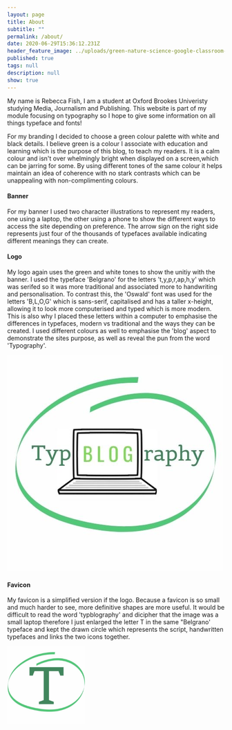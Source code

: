 ```yaml
---
layout: page
title: About
subtitle: ""
permalink: /about/
date: 2020-06-29T15:36:12.231Z
header_feature_image: ../uploads/green-nature-science-google-classroom-header-3.png
published: true
tags: null
description: null
show: true
---
```

My name is Rebecca Fish, I am a student at Oxford Brookes Univeristy studying Media, Journalism and Publishing. This website is part of my module focusing on typography so I hope to give some information on all things typeface and fonts!

For my branding I decided to choose a green colour palette with white and black details. I believe green is a colour I associate with education and learning which is the purpose of this blog, to teach my readers. It is a calm colour and isn't over whelmingly bright when displayed on a screen,which can be jarring for some. By using different tones of the same colour it helps maintain an idea of coherence with no stark contrasts which can be unappealing with non-complimenting colours. 

#### Banner

For my banner I used two character illustrations to represent my readers, one using a laptop, the other using a phone to show the different ways to access the site depending on preference. The arrow sign on the right side represents just four of the thousands of typefaces available indicating different meanings they can create. 

#### Logo

My logo again uses the green and white tones to show the unitiy with the banner. I used the typeface 'Belgrano' for the letters 't,y,p,r,ap,h,y' which was serifed so it was more traditional and associated more to handwriting and personalisation. To contrast this, the 'Oswald' font was used for the letters 'B,L,O,G' which is sans-serif, capitalised and has a taller x-height, allowing it to look more computerised and typed which is more modern. This is also why I placed these letters within a computer to emphasise the differences in typefaces, modern vs traditional and the ways they can be created. I used different colours as well to emphasise the 'blog' aspect to demonstrate the sites purpose, as well as reveal the pun from the word 'Typography'.

![Typblography Logo](../uploads/1.jpg "Typblography Logo")

#### Favicon

My favicon is a simplified version if the logo. Because a favicon is so small and much harder to see, more definitive shapes are more useful. It would be difficult to read the word 'typblography' and dicipher that the image was a small laptop therefore I just enlarged the letter T in the same "Belgrano' typeface and kept the drawn circle which represents the script, handwritten typefaces and links the two icons together. 

![Typblography Favicon](../uploads/apple-touch-icon.png "Typblography Favicon")